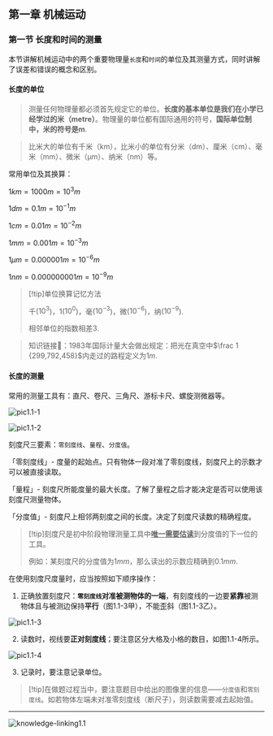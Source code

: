 ## 第一章 机械运动

### 第一节 长度和时间的测量

本节讲解机械运动中的两个重要物理量`长度`和`时间`的单位及其测量方式，同时讲解了误差和错误的概念和区别。

#### 长度的单位

> 测量任何物理量都必须首先规定它的单位。**长度的基本单位是我们在小学已经学过的米（metre）**。物理量的单位都有国际通用的符号，**国际单位制中，米的符号是m**.

> 比米大的单位有千米（km），比米小的单位有分米（dm）、厘米（cm）、毫米（mm）、微米（μm）、纳米（nm）等。

常用单位及其换算：

$1km=1000m=10^3m$

$1 dm = 0.1 m = 10^{-1} m$

$1 cm = 0.01 m = 10^{-2} m$

$1 mm = 0.001 m = 10^{-3} m$ 

$1 μm = 0.000 001 m = 10^{-6} m$ 

$1 nm = 0.000 000 001 m = 10^{-9} m$

> [!tip]单位换算记忆方法
>
> 千($10^3$)，1($10^0$)，毫($10^{-3}$)，微($10^{-6}$)，纳($10^{-9}$).
>
> 相邻单位的指数相差3.

> 知识链接🔗：1983年国际计量大会做出规定：把光在真空中$\frac 1 {299,792,458}$内走过的路程定义为$1m$.

#### 长度的测量

常用的测量工具有：直尺、卷尺、三角尺、游标卡尺、螺旋测微器等。

![pic1.1-1](https://howcam.github.io/_media/md/physics/8A/pic1.1-1.png)

![pic1.1-2](https://howcam.github.io/_media/md/physics/8A/pic1.1-2.png)

刻度尺三要素：`零刻度线`、`量程`、`分度值`。

「零刻度线」- 度量的起始点。只有物体一段对准了零刻度线，刻度尺上的示数才可以被直接读取。

「量程」- 刻度尺所能度量的最大长度。了解了量程之后才能决定是否可以使用该刻度尺测量物体。

「分度值」- 刻度尺上相邻两刻度之间的长度。决定了刻度尺读数的精确程度。

> [!tip]刻度尺是初中阶段物理测量工具中<u>**唯一需要估读**</u>到分度值的下一位的工具。
>
> 例如：某刻度尺的分度值为$1mm$，那么读出的示数应精确到$0.1mm$.

在使用刻度尺度量时，应当按照如下顺序操作：

1. 正确放置刻度尺：**`零刻度线`对准被测物体的一端**，有刻度线的一边要**紧靠**被测物体且与被测边保持**平行**（图1.1-3甲），不能歪斜（图1.1-3乙）。

![pic1.1-3](https://howcam.github.io/_media/md/physics/8A/pic1.1-3.png)

2. 读数时，视线要**正对刻度线**；要注意区分大格及小格的数目，如图1.1-4所示。

![pic1.1-4](https://howcam.github.io/_media/md/physics/8A/pic1.1-4.png)

3. 记录时，要注意记录单位。



> [!tip]在做题过程当中，要注意题目中给出的图像里的信息——`分度值`和`零刻度线`。如若物体左端未对准零刻度线（断尺子），则读数需要减去起始值。

---

![knowledge-linking1.1](https://howcam.github.io/_media/md/physics/8A/knowledge-linking1.1.png)

